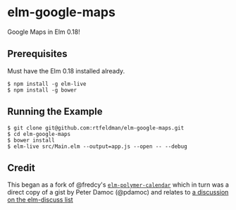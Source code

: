 # elm-google-maps

Google Maps in Elm 0.18!

## Prerequisites

Must have the Elm 0.18 installed already.

```
$ npm install -g elm-live
$ npm install -g bower
```

## Running the Example

```shell
$ git clone git@github.com:rtfeldman/elm-google-maps.git
$ cd elm-google-maps
$ bower install
$ elm-live src/Main.elm --output=app.js --open -- --debug
```

## Credit

This began as a fork of @fredcy's [`elm-polymer-calendar`](https://github.com/fredcy/elm-polymer-calendar) which in turn
was a direct copy of a gist by Peter Damoc (@pdamoc) and relates to
[a discussion on the elm-discuss list](https://groups.google.com/forum/#!topic/elm-discuss/8Q2xwRh6UYc)
